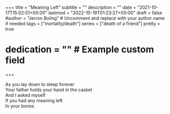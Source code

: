 +++
title = "Meaning Left"
subtitle = ""
description = ""
date = "2021-10-17T15:02:51+00:00"
lastmod = "2022-10-19T01:23:27+00:00"
draft = false
#author = "Jerron Boling" # Uncomment and replace with your author name if needed
tags = ["mortality/death"]
series = ["death of a friend"]
pretty = true
# dedication = "" # Example custom field
+++

As you lay down to sleep forever  
Your father holds your hand in the casket   
And I asked myself   
If you had any meaning left   
In your bones 


